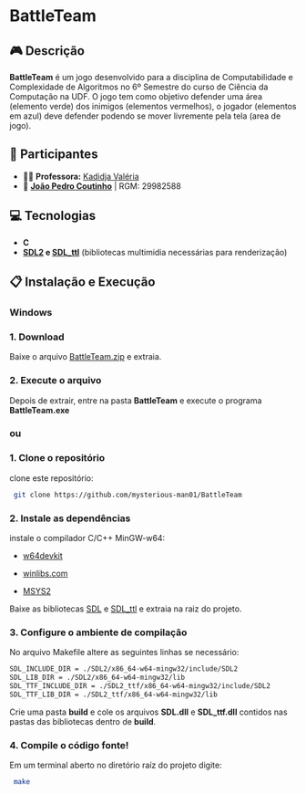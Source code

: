 # BattleTeam

## 🎮 Descrição

**BattleTeam** é um jogo desenvolvido para a disciplina de Computabilidade e Complexidade de Algoritmos no 6º Semestre do curso de Ciência da Computação na UDF. O jogo tem como objetivo defender uma área (elemento verde) dos inimigos (elementos vermelhos), o jogador (elementos em azul) deve defender podendo se mover livremente pela tela (area de jogo).  

## 👥 Participantes

- 👩‍🏫 **Professora:** [Kadidja Valéria](https://github.com/Kadidjah)  
- 👤 [**João Pedro Coutinho**](https://github.com/mysterious-man01) | RGM: 29982588 

## 💻 Tecnologias

- **C**
- **[SDL2](https://github.com/libsdl-org/SDL) e [SDL_ttl](https://github.com/libsdl-org/SDL_ttf)** (bibliotecas multimidia necessárias para renderização)

## 📋 Instalação e Execução

### **Windows**

### 1. Download
Baixe o arquivo [BattleTeam.zip](https://github.com/mysterious-man01/BattleTeam/releases/tag/1.0) e extraia.

### 2. Execute o arquivo
Depois de extrair, entre na pasta **BattleTeam** e execute o programa **BattleTeam.exe**

### ou

### 1. Clone o repositório

clone este repositório:
 
 ```bash
  git clone https://github.com/mysterious-man01/BattleTeam
  ```

### 2. Instale as dependências

instale o compilador C/C++ MinGW-w64:

- [w64devkit](https://github.com/skeeto/w64devkit)

- [winlibs.com](https://winlibs.com)

- [MSYS2](https://www.msys2.org)

Baixe as bibliotecas [SDL](https://github.com/libsdl-org/SDL/releases) e [SDL_ttl](https://github.com/libsdl-org/SDL_ttf/releases) e extraia na raiz do projeto.

### 3. Configure o ambiente de compilação

No arquivo Makefile altere as seguintes linhas se necessário:

 ```bash
SDL_INCLUDE_DIR = ./SDL2/x86_64-w64-mingw32/include/SDL2
SDL_LIB_DIR = ./SDL2/x86_64-w64-mingw32/lib
SDL_TTF_INCLUDE_DIR = ./SDL2_ttf/x86_64-w64-mingw32/include/SDL2
SDL_TTF_LIB_DIR = ./SDL2_ttf/x86_64-w64-mingw32/lib
  ```

Crie uma pasta **build** e cole os arquivos **SDL.dll** e **SDL_ttf.dll** contidos nas pastas das bibliotecas dentro de **build**.

### 4. Compile o código fonte!

Em um terminal aberto no diretório raíz do projeto digite:

 ```bash
  make
  ```

